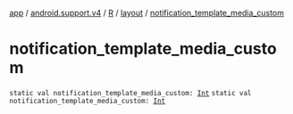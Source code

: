 [app](../../../index.md) / [android.support.v4](../../index.md) / [R](../index.md) / [layout](index.md) / [notification_template_media_custom](./notification_template_media_custom.md)

# notification_template_media_custom

`static val notification_template_media_custom: `[`Int`](https://kotlinlang.org/api/latest/jvm/stdlib/kotlin/-int/index.html)
`static val notification_template_media_custom: `[`Int`](https://kotlinlang.org/api/latest/jvm/stdlib/kotlin/-int/index.html)